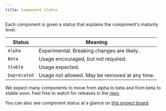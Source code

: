 ```yaml
---
title: Component status
---
```


Each component is given a status that explains the component's maturity level.

| Status         | Meaning                                                                |
| -------------- |------------------------------------------------------------------------|
| `Alpha`        | Experimental. Breaking changes are likely.                             |
| `Beta`         | Usage encouraged, but not required.                                    |
| `Stable`       | Usage expected.                                                        |
| `Deprecated`   | Usage not allowed. May be removed at any time.                         |

We expect many components to move from alpha to beta and from beta to stable
soon. Feel free to watch for releases in the
[repo](https://github.com/primer/view_components).

You can also see component status at a glance on [this project
board](https://github.com/primer/view_components/projects/3).
